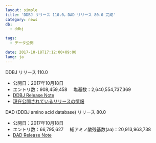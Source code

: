 ```yaml
---
layout: simple
title: 'DDBJ リリース 110.0，DAD リリース 80.0 完成'
category: news
db:
  - ddbj

tags:
  - データ公開

date: 2017-10-18T17:12:00+09:00
lang: ja
---
```


<p><span class="bold">DDBJ リリース 110.0</span></p>

<ul class="bottom_space">
    <li><span class="bold">公開日：</span>2017年10月18日</li>
    <li><span class="bold">エントリ数：</span>908,459,458     <span class="bold">塩基数：</span>2,640,554,737,369</li>
    <li><a href="https://ddbj.nig.ac.jp/public/ddbj_database/release_note_archive/ddbj/ddbjrel.110.txt">DDBJ Release Note</a></li>
    <li><a href="/latest-releases.html">現在公開されているリリースの情報</a></li>
</ul>

<p><span class="bold">DAD (DDBJ amino acid database) リリース 80.0</span></p>

<ul>
    <li><span class="bold">公開日：</span>2017年10月18日</li>
    <li><span class="bold">エントリ数：</span>66,795,627     <span class="bold">総アミノ酸残基数(aa)：</span>20,913,963,738</li>
    <li><a href="https://ddbj.nig.ac.jp/public/ddbj_database/release_note_archive/dad/dadrel.80.txt">DAD Release Note</a></li>
</ul>
